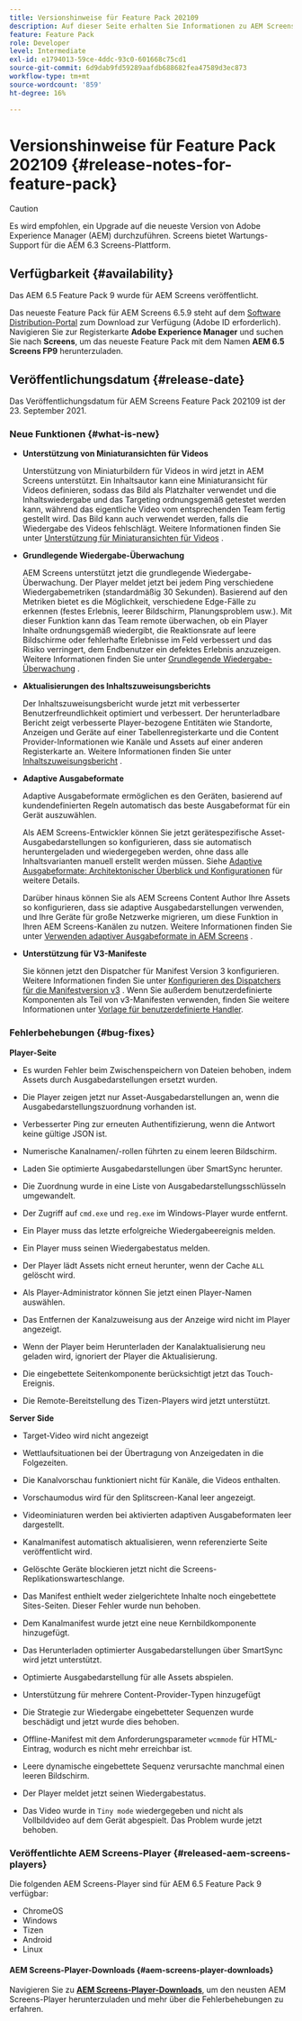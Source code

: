 ```yaml
---
title: Versionshinweise für Feature Pack 202109
description: Auf dieser Seite erhalten Sie Informationen zu AEM Screens Feature Pack 202109, das am 23. September 2021 veröffentlicht wurde.
feature: Feature Pack
role: Developer
level: Intermediate
exl-id: e1794013-59ce-4ddc-93c0-601668c75cd1
source-git-commit: 6d9dab9fd59289aafdb688682fea47589d3ec873
workflow-type: tm+mt
source-wordcount: '859'
ht-degree: 16%

---
```


# Versionshinweise für Feature Pack 202109 {#release-notes-for-feature-pack}

>[!CAUTION]
>Es wird empfohlen, ein Upgrade auf die neueste Version von Adobe Experience Manager (AEM) durchzuführen. Screens bietet Wartungs-Support für die AEM 6.3 Screens-Plattform.

## Verfügbarkeit {#availability}

Das AEM 6.5 Feature Pack 9 wurde für AEM Screens veröffentlicht.

Das neueste Feature Pack für AEM Screens 6.5.9 steht auf dem [Software Distribution-Portal](https://experience.adobe.com/#/downloads/content/software-distribution/en/aem.html) zum Download zur Verfügung (Adobe ID erforderlich). Navigieren Sie zur Registerkarte **Adobe Experience Manager** und suchen Sie nach **Screens**, um das neueste Feature Pack mit dem Namen **AEM 6.5 Screens FP9** herunterzuladen.

## Veröffentlichungsdatum {#release-date}

Das Veröffentlichungsdatum für AEM Screens Feature Pack 202109 ist der 23. September 2021.

### Neue Funktionen {#what-is-new}

* **Unterstützung von Miniaturansichten für Videos**

   Unterstützung von Miniaturbildern für Videos in wird jetzt in AEM Screens unterstützt. Ein Inhaltsautor kann eine Miniaturansicht für Videos definieren, sodass das Bild als Platzhalter verwendet und die Inhaltswiedergabe und das Targeting ordnungsgemäß getestet werden kann, während das eigentliche Video vom entsprechenden Team fertig gestellt wird. Das Bild kann auch verwendet werden, falls die Wiedergabe des Videos fehlschlägt.
Weitere Informationen finden Sie unter [Unterstützung für Miniaturansichten für Videos](/help/user-guide/thumbnail-support.md) .

* **Grundlegende Wiedergabe-Überwachung**

   AEM Screens unterstützt jetzt die grundlegende Wiedergabe-Überwachung. Der Player meldet jetzt bei jedem Ping verschiedene Wiedergabemetriken (standardmäßig 30 Sekunden). Basierend auf den Metriken bietet es die Möglichkeit, verschiedene Edge-Fälle zu erkennen (festes Erlebnis, leerer Bildschirm, Planungsproblem usw.). Mit dieser Funktion kann das Team remote überwachen, ob ein Player Inhalte ordnungsgemäß wiedergibt, die Reaktionsrate auf leere Bildschirme oder fehlerhafte Erlebnisse im Feld verbessert und das Risiko verringert, dem Endbenutzer ein defektes Erlebnis anzuzeigen.
Weitere Informationen finden Sie unter [Grundlegende Wiedergabe-Überwachung](https://experienceleague.adobe.com/docs/experience-manager-screens/user-guide/administering/installing-screens-player.html?lang=en#playback-monitoring) .

* **Aktualisierungen des Inhaltszuweisungsberichts**

   Der Inhaltszuweisungsbericht wurde jetzt mit verbesserter Benutzerfreundlichkeit optimiert und verbessert. Der herunterladbare Bericht zeigt verbesserte Player-bezogene Entitäten wie Standorte, Anzeigen und Geräte auf einer Tabellenregisterkarte und die Content Provider-Informationen wie Kanäle und Assets auf einer anderen Registerkarte an.
Weitere Informationen finden Sie unter [Inhaltszuweisungsbericht](/help/user-guide/content-assignment-report.md) .

* **Adaptive Ausgabeformate**

   Adaptive Ausgabeformate ermöglichen es den Geräten, basierend auf kundendefinierten Regeln automatisch das beste Ausgabeformat für ein Gerät auszuwählen.

   Als AEM Screens-Entwickler können Sie jetzt gerätespezifische Asset-Ausgabedarstellungen so konfigurieren, dass sie automatisch heruntergeladen und wiedergegeben werden, ohne dass alle Inhaltsvarianten manuell erstellt werden müssen. Siehe [Adaptive Ausgabeformate: Architektonischer Überblick und Konfigurationen](/help/user-guide/adaptive-renditions.md) für weitere Details.

   Darüber hinaus können Sie als AEM Screens Content Author Ihre Assets so konfigurieren, dass sie adaptive Ausgabedarstellungen verwenden, und Ihre Geräte für große Netzwerke migrieren, um diese Funktion in Ihren AEM Screens-Kanälen zu nutzen. Weitere Informationen finden Sie unter [Verwenden adaptiver Ausgabeformate in AEM Screens](/help/user-guide/using-adaptive-renditions.md) .

* **Unterstützung für V3-Manifeste**

   Sie können jetzt den Dispatcher für Manifest Version 3 konfigurieren. Weitere Informationen finden Sie unter [Konfigurieren des Dispatchers für die Manifestversion v3](https://experienceleague.adobe.com/docs/experience-manager-screens/user-guide/administering/dispatcher-configurations-aem-screens.html?lang=en#configuring-dispatcherv3) .
Wenn Sie außerdem benutzerdefinierte Komponenten als Teil von v3-Manifesten verwenden, finden Sie weitere Informationen unter [Vorlage für benutzerdefinierte Handler](https://experienceleague.adobe.com/docs/experience-manager-screens/user-guide/developing/developing-custom-component-tutorial-develop.html?lang=en#custom-handlers).


### Fehlerbehebungen {#bug-fixes}

**Player-Seite**

* Es wurden Fehler beim Zwischenspeichern von Dateien behoben, indem Assets durch Ausgabedarstellungen ersetzt wurden.

* Die Player zeigen jetzt nur Asset-Ausgabedarstellungen an, wenn die Ausgabedarstellungszuordnung vorhanden ist.

* Verbesserter Ping zur erneuten Authentifizierung, wenn die Antwort keine gültige JSON ist.

* Numerische Kanalnamen/-rollen führten zu einem leeren Bildschirm.

* Laden Sie optimierte Ausgabedarstellungen über SmartSync herunter.

* Die Zuordnung wurde in eine Liste von Ausgabedarstellungsschlüsseln umgewandelt.

* Der Zugriff auf `cmd.exe` und `reg.exe` im Windows-Player wurde entfernt.

* Ein Player muss das letzte erfolgreiche Wiedergabeereignis melden.

* Ein Player muss seinen Wiedergabestatus melden.

* Der Player lädt Assets nicht erneut herunter, wenn der Cache `ALL` gelöscht wird.

* Als Player-Administrator können Sie jetzt einen Player-Namen auswählen.

* Das Entfernen der Kanalzuweisung aus der Anzeige wird nicht im Player angezeigt.

* Wenn der Player beim Herunterladen der Kanalaktualisierung neu geladen wird, ignoriert der Player die Aktualisierung.

* Die eingebettete Seitenkomponente berücksichtigt jetzt das Touch-Ereignis.

* Die Remote-Bereitstellung des Tizen-Players wird jetzt unterstützt.

**Server Side**

* Target-Video wird nicht angezeigt
* Wettlaufsituationen bei der Übertragung von Anzeigedaten in die Folgezeiten.

* Die Kanalvorschau funktioniert nicht für Kanäle, die Videos enthalten.

* Vorschaumodus wird für den Splitscreen-Kanal leer angezeigt.

* Videominiaturen werden bei aktivierten adaptiven Ausgabeformaten leer dargestellt.

* Kanalmanifest automatisch aktualisieren, wenn referenzierte Seite veröffentlicht wird.

* Gelöschte Geräte blockieren jetzt nicht die Screens-Replikationswarteschlange.

* Das Manifest enthielt weder zielgerichtete Inhalte noch eingebettete Sites-Seiten. Dieser Fehler wurde nun behoben.

* Dem Kanalmanifest wurde jetzt eine neue Kernbildkomponente hinzugefügt.

* Das Herunterladen optimierter Ausgabedarstellungen über SmartSync wird jetzt unterstützt.

* Optimierte Ausgabedarstellung für alle Assets abspielen.

* Unterstützung für mehrere Content-Provider-Typen hinzugefügt

* Die Strategie zur Wiedergabe eingebetteter Sequenzen wurde beschädigt und jetzt wurde dies behoben.

* Offline-Manifest mit dem Anforderungsparameter `wcmmode` für HTML-Eintrag, wodurch es nicht mehr erreichbar ist.

* Leere dynamische eingebettete Sequenz verursachte manchmal einen leeren Bildschirm.

* Der Player meldet jetzt seinen Wiedergabestatus.

* Das Video wurde in `Tiny mode` wiedergegeben und nicht als Vollbildvideo auf dem Gerät abgespielt. Das Problem wurde jetzt behoben.

### Veröffentlichte AEM Screens-Player {#released-aem-screens-players}

Die folgenden AEM Screens-Player sind für AEM 6.5 Feature Pack 9 verfügbar:

* ChromeOS
* Windows
* Tizen
* Android
* Linux

#### AEM Screens-Player-Downloads   {#aem-screens-player-downloads}

Navigieren Sie zu **[AEM Screens-Player-Downloads](https://download.macromedia.com/screens/index.html)**, um den neusten AEM Screens-Player herunterzuladen und mehr über die Fehlerbehebungen zu erfahren.
